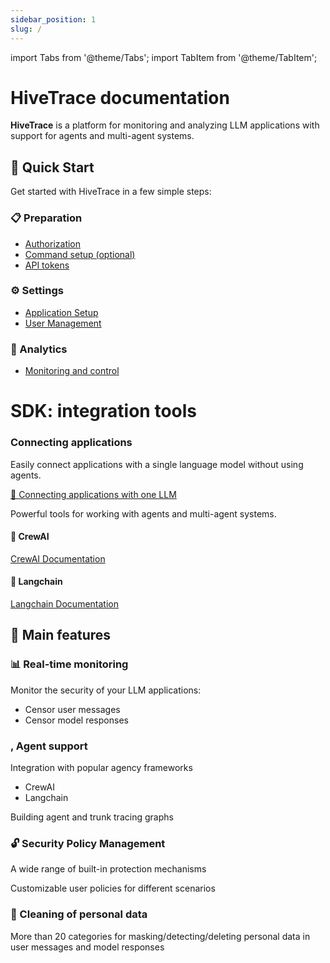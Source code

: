 ```yaml
---
sidebar_position: 1
slug: /
---
```


import Tabs from '@theme/Tabs';
import TabItem from '@theme/TabItem';

# HiveTrace documentation

<div style={{textAlign: 'left', marginBottom: '2rem'}}>

**HiveTrace** is a platform for monitoring and analyzing LLM applications with support for agents and multi-agent systems.

</div>

## 🚀 Quick Start

Get started with HiveTrace in a few simple steps:

<div style={{display: 'grid', gridTemplateColumns: 'repeat(auto-fit, minmax(300px, 1fr))', gap: '1rem', marginBottom: '2rem'}}>

<div style={{border: '1px solid var(--ifm-color-emphasis-300)', borderRadius: '8px', padding: '1.5rem', backgroundColor: 'var(--ifm-background-color)'}}>

### 📋 Preparation
- [Authorization](getting_started/auth-setup)
- [Command setup (optional)](getting_started/team-setup)
- [API tokens](getting_started/integration)

</div>

<div style={{border: '1px solid var(--ifm-color-emphasis-300)', borderRadius: '8px', padding: '1.5rem', backgroundColor: 'var(--ifm-background-color)'}}>

### ⚙️ Settings
- [Application Setup](getting_started/app-setup)
- [User Management](getting_started/user-management)

</div>

<div style={{border: '1px solid var(--ifm-color-emphasis-300)', borderRadius: '8px', padding: '1.5rem', backgroundColor: 'var(--ifm-background-color)'}}>

### 🔗 Analytics
- [Monitoring and control](getting_started/monitoring)

</div>

</div>

# SDK: integration tools

### Connecting applications

<Tabs>
<TabItem value="single-llm" label="Single LLM" default>

Easily connect applications with a single language model without using agents.

[📖 Connecting applications with one LLM](SDK/single_llm_applications)

</TabItem>
<TabItem value="agents" label="Agents">

Powerful tools for working with agents and multi-agent systems.

<div style={{display: 'grid', gridTemplateColumns: 'repeat(auto-fit, minmax(250px, 1fr))', gap: '1rem', marginTop: '1rem'}}>

<div style={{border: '1px solid var(--ifm-color-emphasis-300)', borderRadius: '6px', padding: '1rem', textAlign: 'center'}}>

#### 🤖 CrewAI
[CrewAI Documentation](SDK/Agents/CrewAI/)

</div>

<div style={{border: '1px solid var(--ifm-color-emphasis-300)', borderRadius: '6px', padding: '1rem', textAlign: 'center'}}>

#### 🔗 Langchain
[Langchain Documentation](SDK/Agents/Langchain/)

</div>

</div>

</TabItem>
</Tabs>

## 🎯 Main features

<div style={{display: 'grid', gridTemplateColumns: 'repeat(auto-fit, minmax(280px, 1fr))', gap: '1.5rem', marginTop: '2rem'}}>

<div style={{border: '1px solid var(--ifm-color-emphasis-300)', borderRadius: '8px', padding: '1.5rem', backgroundColor: 'var(--ifm-background-color)'}}>

### 📊 Real-time monitoring
Monitor the security of your LLM applications:
- Censor user messages
- Censor model responses

</div>

<div style={{border: '1px solid var(--ifm-color-emphasis-300)', borderRadius: '8px', padding: '1.5rem', backgroundColor: 'var(--ifm-background-color)'}}>

### , Agent support
Integration with popular agency frameworks
- CrewAI
- Langchain

Building agent and trunk tracing graphs

</div>

<div style={{border: '1px solid var(--ifm-color-emphasis-300)', borderRadius: '8px', padding: '1.5rem', backgroundColor: 'var(--ifm-background-color)'}}>

### 🔓 Security Policy Management
A wide range of built-in protection mechanisms

Customizable user policies for different scenarios

</div>

<div style={{border: '1px solid var(--ifm-color-emphasis-300)', borderRadius: '8px', padding: '1.5rem', backgroundColor: 'var(--ifm-background-color)'}}>

### 🧹 Cleaning of personal data
More than 20 categories for masking/detecting/deleting personal data in user messages and model responses

</div>

</div>